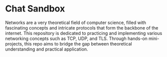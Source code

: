 # Chat Sandbox

Networks are a very theoretical field of computer science, filled with fascinating concepts and intricate protocols that form the backbone of the internet. This repository is dedicated to practicing and implementing various networking concepts such as TCP, UDP, and TLS. Through hands-on mini-projects, this repo aims to bridge the gap between theoretical understanding and practical application.
